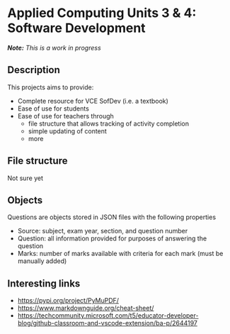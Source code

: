 # Applied Computing Units 3 & 4: Software Development

_**Note:** This is a work in progress_

## Description

This projects aims to provide:
* Complete resource for VCE SofDev (i.e. a textbook)
* Ease of use for students
* Ease of use for teachers through
  * file structure that allows tracking of activity completion
  * simple updating of content
  * more

## File structure

Not sure yet

## Objects

Questions are objects stored in JSON files with the following properties

* Source: subject, exam year, section, and question number
* Question: all information provided for purposes of answering the question
* Marks: number of marks available with criteria for each mark (must be manually added)


## Interesting links

* https://pypi.org/project/PyMuPDF/
* https://www.markdownguide.org/cheat-sheet/
* https://techcommunity.microsoft.com/t5/educator-developer-blog/github-classroom-and-vscode-extension/ba-p/2644197
